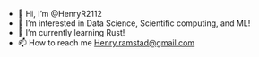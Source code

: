- 👋 Hi, I’m @HenryR2112
- 👀 I’m interested in Data Science, Scientific computing, and ML!
- 🌱 I’m currently learning Rust! 
- 📫 How to reach me Henry.ramstad@gmail.com


<!---
HenryR2112/HenryR2112 is a ✨ special ✨ repository because its `README.md` (this file) appears on your GitHub profile.
You can click the Preview link to take a look at your changes.
--->
